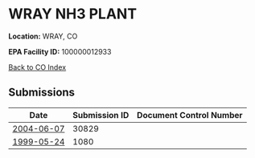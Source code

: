 # WRAY NH3 PLANT

**Location:** WRAY, CO

**EPA Facility ID:** 100000012933

[Back to CO Index](../../index.md)

## Submissions

| Date | Submission ID | Document Control Number |
|------|--------------|-------------------------|
| [2004-06-07](submissions/30829.md) | 30829 |  |
| [1999-05-24](submissions/1080.md) | 1080 |  |

